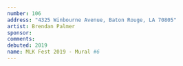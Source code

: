 ```yaml
---
number: 106
address: "4325 Winbourne Avenue, Baton Rouge, LA 70805"
artist: Brendan Palmer
sponsor: 
comments: 
debuted: 2019
name: MLK Fest 2019 - Mural #6
---
```

